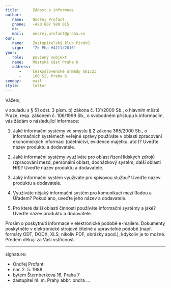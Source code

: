 ```yaml
---
title:      Žádost o informace
author:
   name:    Ondřej Profant
   phone:   +420 607 580 015
   ds:      
   mail:    ondrej.profant@praha.eu
our:
   name:    Zastupitelský klub Pirátů
   sign:    "Zk Pha #4211/2016"
your:
   role:    povinný subjekt
   name:    Městská část Praha 6
   address:
      -     Československé armády 601/23
      -     160 52, Praha 6
sendby:     mail
style:      letter
---
```


Vážení,

v souladu s § 51 odst. 3 písm. b) zákona č. 131/2000 Sb., o hlavním městě Praze, resp. zákonem č. 106/1999 Sb., o svobodném přístupu k informacím, vás žádám o následující informace:

1. Jaké informační systémy ve smyslu § 2 zákona 365/2000 Sb., o informačních systémech veřejné správy používáte v oblasti zpracování ekonomických informací (účetnictví, evidence majetku, atd.)? Uveďte název produktu a dodavatele.

2. Jaké informační systémy využíváte pro oblast řízení lidských zdrojů (zpracování mezd, personální oblast, docházkový systém, další oblasti HR)? Uveďte název produktu a dodavatele.

3. Jaký informační systém využíváte pro spisovou službu? Uveďte název produktu a dodavatele.

4. Využíváte nějaký informační systém pro komunikaci mezi Radou a Úřadem? Pokud ano, uveďte jeho název a dodavatele.

5. Pro které další oblasti činnosti používáte informační systémy a jaké? Uveďte název produktu a dodavatele.

Prosím o poskytnutí informace v elektronické podobě e-mailem. Dokumenty poskytněte v elektronické strojově čitelné a upravitelné podobě (např. formáty ODT, DOCX, XLS, nikoliv PDF, obrázky apod.), kdykoliv je to možné. Předem děkuji za Vaši vstřícnost.

---
signature:
- Ondřej Profant
- nar. 2. 5. 1988
- bytem Šternberkova 16, Praha 7
- zastupitel hl. m. Prahy
abbr:       ondra
...
